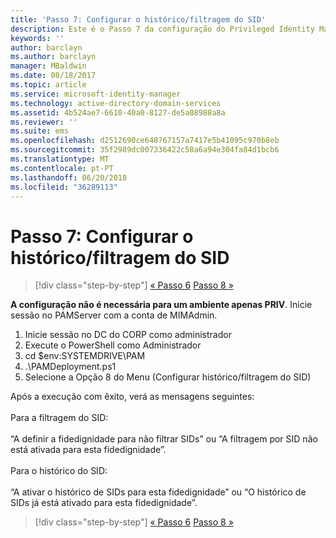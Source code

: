 ```yaml
---
title: 'Passo 7: Configurar o histórico/filtragem do SID'
description: Este é o Passo 7 da configuração do Privileged Identity Manager através de scripts. Este passo inclui a configuração do histórico do SID/da filtragem do SID.
keywords: ''
author: barclayn
ms.author: barclayn
manager: MBaldwin
ms.date: 08/18/2017
ms.topic: article
ms.service: microsoft-identity-manager
ms.technology: active-directory-domain-services
ms.assetid: 4b524ae7-6610-40a0-8127-de5a08988a8a
ms.reviewer: ''
ms.suite: ems
ms.openlocfilehash: d2512690ce648767157a7417e5b41095c970b8eb
ms.sourcegitcommit: 35f2989dc007336422c58a6a94e304fa84d1bcb6
ms.translationtype: MT
ms.contentlocale: pt-PT
ms.lasthandoff: 06/20/2018
ms.locfileid: "36289113"
---
```

# <a name="step-7-set-up-sid-historysid-filtering"></a>Passo 7: Configurar o histórico/filtragem do SID

> [!div class="step-by-step"]
> [« Passo 6](sp1-step6-setup-pam-trust.md)
> [Passo 8 »](sp1-step8-pam-deployment-verification.md)

**A configuração não é necessária para um ambiente apenas PRIV**. Inicie sessão no PAMServer com a conta de MIMAdmin.

1. Inicie sessão no DC do CORP como administrador
2. Execute o PowerShell como Administrador
3. cd $env:SYSTEMDRIVE\PAM
4. .\PAMDeployment.ps1
5. Selecione a Opção 8 do Menu (Configurar histórico/filtragem do SID)

Após a execução com êxito, verá as mensagens seguintes:<br/></br>
Para a filtragem do SID: <br/></br>
“A definir a fidedignidade para não filtrar SIDs” ou “A filtragem por SID não está ativada para esta fidedignidade”. </br></br>
Para o histórico do SID: </br></br>
“A ativar o histórico de SIDs para esta fidedignidade” ou “O histórico de SIDs já está ativado para esta fidedignidade”.

> [!div class="step-by-step"]
> [« Passo 6](sp1-step6-setup-pam-trust.md)
> [Passo 8 »](sp1-step8-pam-deployment-verification.md)
